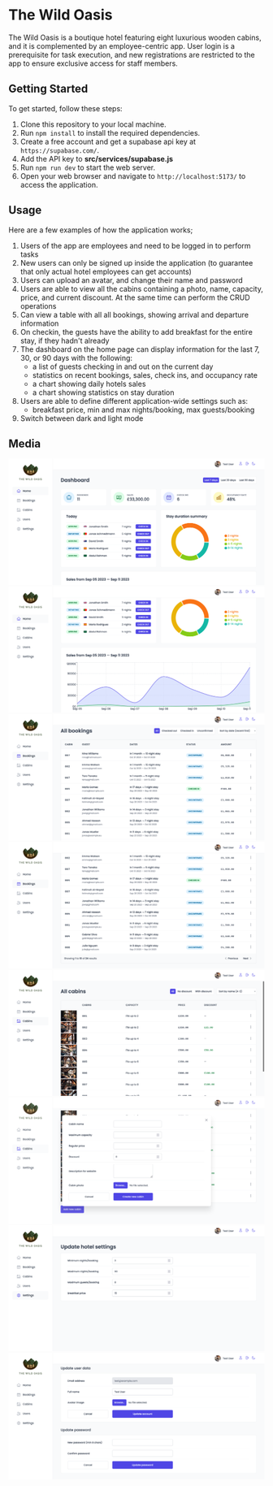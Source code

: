# The Wild Oasis

The Wild Oasis is a boutique hotel featuring eight luxurious wooden cabins, and it is complemented by an employee-centric app. User login is a prerequisite for task execution, and new registrations are restricted to the app to ensure exclusive access for staff members.

## Getting Started

To get started, follow these steps:

1. Clone this repository to your local machine.
2. Run `npm install` to install the required dependencies.
3. Create a free account and get a supabase api key at `https://supabase.com/`.
4. Add the API key to **src/services/supabase.js**
5. Run `npm run dev` to start the web server.
6. Open your web browser and navigate to `http://localhost:5173/` to access the application.

## Usage

Here are a few examples of how the application works;

1. Users of the app are employees and need to be logged in to perform tasks
2. New users can only be signed up inside the application (to guarantee that only actual hotel employees can get accounts)
3. Users can upload an avatar, and change their name and password
4. Users are able to view all the cabins containing a photo, name, capacity, price, and current discount. At the same time can perform the CRUD operations
5. Can view a table with all all bookings, showing arrival and departure information
6. On checkin, the guests have the ability to add breakfast for the entire stay, if they hadn't already
7. The dashboard on the home page can display information for the last 7, 30, or 90 days with the following:
   - a list of guests checking in and out on the current day
   - statistics on recent bookings, sales, check ins, and occupancy rate
   - a chart showing daily hotels sales
   - a chart showing statistics on stay duration
8. Users are able to define different application-wide settings such as:
   - breakfast price, min and max nights/booking, max guests/booking
9. Switch between dark and light mode

## Media

![Timeline](/public/dashboard-1.png)
![Timeline](/public/dashboard-2.png)
![Timeline](/public/bookings.png)
![Timeline](/public/bookings-pagination.png)
![Timeline](/public/cabins.png)
![Timeline](/public/cabins-add.png)
![Timeline](/public/settings.png)
![Timeline](/public/update-user.png)

